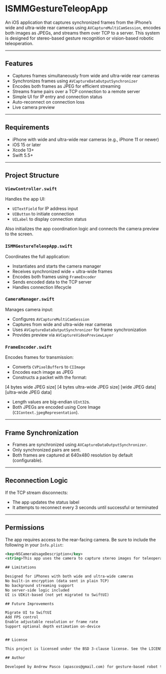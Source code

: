 # ISMMGestureTeleopApp

An iOS application that captures synchronized frames from the iPhone’s wide and ultra-wide rear cameras using `AVCaptureMultiCamSession`, encodes both images as JPEGs, and streams them over TCP to a server. This system is designed for stereo-based gesture recognition or vision-based robotic teleoperation.

---

## Features

- Captures frames simultaneously from wide and ultra-wide rear cameras
- Synchronizes frames using `AVCaptureDataOutputSynchronizer`
- Encodes both frames as JPEG for efficient streaming
- Streams frame pairs over a TCP connection to a remote server
- Simple UI for IP entry and connection status
- Auto-reconnect on connection loss
- Live camera preview

---

## Requirements

- iPhone with wide and ultra-wide rear cameras (e.g., iPhone 11 or newer)
- iOS 15 or later
- Xcode 13+
- Swift 5.5+

---

## Project Structure

### `ViewController.swift`

Handles the app UI:
- `UITextField` for IP address input
- `UIButton` to initiate connection
- `UILabel` to display connection status

Also initializes the app coordination logic and connects the camera preview to the screen.

### `ISMMGestureTeleopApp.swift`

Coordinates the full application:
- Instantiates and starts the camera manager
- Receives synchronized wide + ultra-wide frames
- Encodes both frames using `FrameEncoder`
- Sends encoded data to the TCP server
- Handles connection lifecycle

### `CameraManager.swift`

Manages camera input:
- Configures `AVCaptureMultiCamSession`
- Captures from wide and ultra-wide rear cameras
- Uses `AVCaptureDataOutputSynchronizer` for frame synchronization
- Provides preview via `AVCaptureVideoPreviewLayer`

### `FrameEncoder.swift`

Encodes frames for transmission:
- Converts `CVPixelBuffer`s to `CIImage`
- Encodes each image as JPEG
- Constructs a packet with the format:

[4 bytes wide JPEG size] [4 bytes ultra-wide JPEG size] [wide JPEG data] [ultra-wide JPEG data]

- Length values are big-endian `UInt32`s.
- Both JPEGs are encoded using Core Image (`CIContext.jpegRepresentation`).

---

## Frame Synchronization

- Frames are synchronized using `AVCaptureDataOutputSynchronizer`.
- Only synchronized pairs are sent.
- Both frames are captured at 640x480 resolution by default (configurable).

---

## Reconnection Logic

If the TCP stream disconnects:
- The app updates the status label
- It attempts to reconnect every 3 seconds until successful or terminated

---

## Permissions

The app requires access to the rear-facing camera. Be sure to include the following in your `Info.plist`:

```xml
<key>NSCameraUsageDescription</key>
<string>This app uses the camera to capture stereo images for teleoperation</string>

## Limitations

Designed for iPhones with both wide and ultra-wide cameras
No built-in encryption (data sent in plain TCP)
No background streaming support
No server-side logic included
UI is UIKit-based (not yet migrated to SwiftUI)

## Future Improvements

Migrate UI to SwiftUI
Add FPS control
Enable adjustable resolution or frame rate
Support optional depth estimation on-device


## License

This project is licensed under the BSD 3-clause license. See the LICENSE file for details.

## Author

Developed by Andrew Pasco (apascos@gmail.com) for gesture-based robot teleoperation research.
